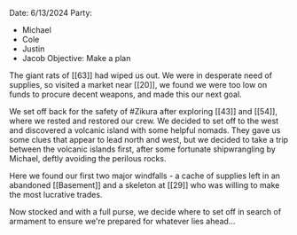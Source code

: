 Date: 6/13/2024
Party:
- Michael
- Cole
- Justin
- Jacob
Objective: Make a plan

The giant rats of [[63]] had wiped us out. We were in desperate need of supplies, so visited a market near [[20]], we found we were too low on funds to procure decent weapons, and made this our next goal. 

We set off back for the safety of #Zikura after exploring [[43]] and [[54]], where we rested and restored our crew. We decided to set off to the west and discovered a volcanic island with some helpful nomads. They gave us some clues that appear to lead north and west, but we decided to take a trip between the volcanic islands first, after some fortunate shipwrangling by Michael, deftly avoiding the perilous rocks. 

Here we found our first two major windfalls - a cache of supplies left in an abandoned [[Basement]] and a skeleton at [[29]] who was willing to make the most lucrative trades. 

Now stocked and with a full purse, we decide where to set off in search of armament to ensure we're prepared for whatever lies ahead...
